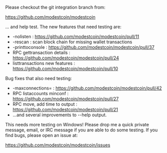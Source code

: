 Please checkout the git integration branch from:

https://github.com/modestcoin/modestcoin

... and help test.  The new features that need testing are:

* -nolisten : https://github.com/modestcoin/modestcoin/pull/11
* -rescan : scan block chain for missing wallet transactions
* -printtoconsole : https://github.com/modestcoin/modestcoin/pull/37
* RPC gettransaction details : https://github.com/modestcoin/modestcoin/pull/24
* listtransactions new features : https://github.com/modestcoin/modestcoin/pull/10

Bug fixes that also need testing:

* -maxconnections= : https://github.com/modestcoin/modestcoin/pull/42
* RPC listaccounts minconf : https://github.com/modestcoin/modestcoin/pull/27
* RPC move, add time to output : https://github.com/modestcoin/modestcoin/pull/21
* ...and several improvements to --help output.

This needs more testing on Windows!  Please drop me a quick private message, email, or IRC message if you are able to do some testing.  If you find bugs, please open an issue at:

https://github.com/modestcoin/modestcoin/issues
